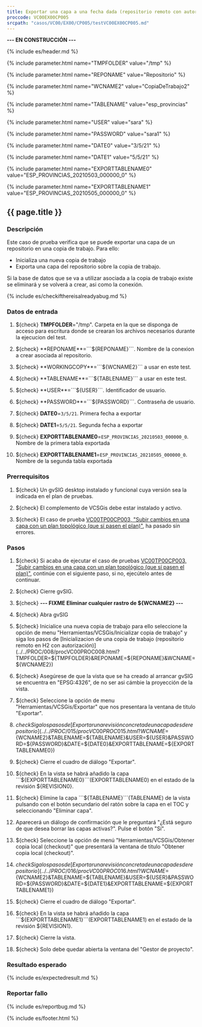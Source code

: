 ```yaml
---
title: Exportar una capa a una fecha dada (repositorio remoto con autorización).
proccode: VC00EX00CP005
srcpath: "casos/VC00/EX00/CP005/testVC00EX00CP005.md"
---
```


**--- EN CONSTRUCCIÓN ---**

{% include es/header.md %}

{% include parameter.html name="TMPFOLDER" value="/tmp" %}

{% include parameter.html name="REPONAME" value="Repositorio" %}

{% include parameter.html name="WCNAME2" value="CopiaDeTrabajo2" %}

{% include parameter.html name="TABLENAME" value="esp_provincias" %}

{% include parameter.html name="USER" value="sara" %}

{% include parameter.html name="PASSWORD" value="sara1" %}

{% include parameter.html name="DATE0" value="3/5/21" %}

{% include parameter.html name="DATE1" value="5/5/21" %}

{% include parameter.html name="EXPORTTABLENAME0" value="ESP_PROVINCIAS_20210503_000000_0" %}

{% include parameter.html name="EXPORTTABLENAME1" value="ESP_PROVINCIAS_20210505_000000_0" %}


## {{ page.title }}

### Descripción

Este caso de prueba verifica que se puede exportar una capa de un repositorio en una copia de trabajo. Para ello:
* Inicializa una nueva copia de trabajo
* Exporta una capa del repositorio sobre la copia de trabajo.

Si la base de datos que se va a utilizar asociada a la copia de 
trabajo existe se eliminará y se volverá a crear, asi como la conexión.

{% include es/checkifthereisalreadyabug.md %}

### Datos de entrada

1. ${check} **TMPFOLDER**="/tmp". Carpeta en la que se disponga de acceso para escritura donde
   se crearan los archivos necesarios durante la ejecucion del test.

2. ${check} **REPONAME**=```${REPONAME}```. Nombre de la conexion a crear asociada al repositorio.

3. ${check} **WORKINGCOPY**=```${WCNAME2}``` a usar en este test. 

4. ${check} **TABLENAME**=```${TABLENAME}``` a usar en este test. 

5. ${check} **USER**=```${USER}```. Identificador de usuario.

6. ${check} **PASSWORD**=```${PASSWORD}```. Contraseña de usuario.

7. ${check} **DATE0**=```3/5/21```. Primera fecha a exportar

8. ${check} **DATE1**=```5/5/21```. Segunda fecha a exportar

8. ${check} **EXPORTTABLENAME0**=```ESP_PROVINCIAS_20210503_000000_0```. Nombre de la primera tabla exportada

8. ${check} **EXPORTTABLENAME1**=```ESP_PROVINCIAS_20210505_000000_0```. Nombre de la segunda tabla exportada

### Prerrequisitos

1. ${check} Un gvSIG desktop instalado y funcional cuya versión sea la indicada en el plan de pruebas.

2. ${check} El complemento de VCSGis debe estar instalado y activo.

3. ${check} El caso de prueba [VC00TP00CP003, "Subir cambios en una capa con un plan topológico (que sí pasen el plan)"](../../TP00/CP003/testVC00TP00CP003.md),
   ha pasado sin errores. 

### Pasos

1. ${check} Si acaba de ejecutar el caso de pruebas 
   [VC00TP00CP003, "Subir cambios en una capa con un plan topológico (que sí pasen el plan)"](../../TP00/CP003/testVC00TP00CP003.md), 
   continúe con el siguiente paso, si no, ejecútelo antes de continuar. 
   
2. ${check} Cierre gvSIG.

3. ${check} **--- FIXME  Eliminar cualquier rastro de ${WCNAME2} ---**

4. ${check} Abra gvSIG

5. ${check} Inicialice una nueva copia de trabajo para ello seleccione la opción de menu "Herramientas/VCSGis/Inicializar copia de trabajo" y siga los pasos de [Inicializacion de una copia de trabajo (repositorio remoto en H2 con autorización)](../../PROC/008/procVC00PROC008.html?TMPFOLDER=${TMPFOLDER}&REPONAME=${REPONAME}&WCNAME=${WCNAME2})

6. ${check} Asegúrese de que la vista que se ha creado al arrancar gvSIG se encuentra en "EPSG:4326", de no ser asi cámbie la proyección de la vista.

7. ${check} Seleccione la opción de menu "Herramientas/VCSGis/Exportar" que nos presentara la ventana de titulo "Exportar".

8. ${check} Siga los pasos de [Exportar una revisión concreta de una capa desde repositorio](../../PROC/015/procVC00PROC015.html?WCNAME=${WCNAME2}&TABLENAME=${TABLENAME}&USER=${USER}&PASSWORD=${PASSWORD}&DATE=${DATE0}&EXPORTTABLENAME=${EXPORTTABLENAME0})

9. ${check} Cierre el cuadro de diálogo "Exportar".

10. ${check} En la vista se habrá añadido la capa ```${EXPORTTABLENAME0}```(EXPORTTABLENAME0) en el estado de la revisión ${REVISION0}.

11. ${check} Elimine la capa ```${TABLENAME}```(TABLENAME) de la vista pulsando con el botón secundario del ratón sobre la capa en el TOC y seleccionando "Eliminar capa".

12. Aparecerá un diálogo de confirmación que le preguntará "¿Está seguro de que desea borrar las capas activas?". Pulse el botón "Sí".

12. ${check} Seleccione la opción de menú "Herramientas/VCSGis/Obtener copia local (checkout)" que presentará la ventana de titulo "Obtener copia local (checkout)".

13. ${check} Siga los pasos de [Exportar una revisión concreta de una capa desde repositorio](../../PROC/016/procVC00PROC016.html?WCNAME=${WCNAME2}&TABLENAME=${TABLENAME}&USER=${USER}&PASSWORD=${PASSWORD}&DATE=${DATE1}&EXPORTTABLENAME=${EXPORTTABLENAME1})

14. ${check} Cierre el cuadro de diálogo "Exportar".

15. ${check} En la vista se habrá añadido la capa ```${EXPORTTABLENAME1}```(EXPORTTABLENAME1) en el estado de la revisión ${REVISION1}.

16. ${check} Cierre la vista.

17. ${check} Solo debe quedar abierta la ventana del "Gestor de proyecto".

### Resultado esperado

{% include es/expectedresult.md %}

### Reportar fallo

{% include es/reportbug.md %}

{% include es/footer.html %}


